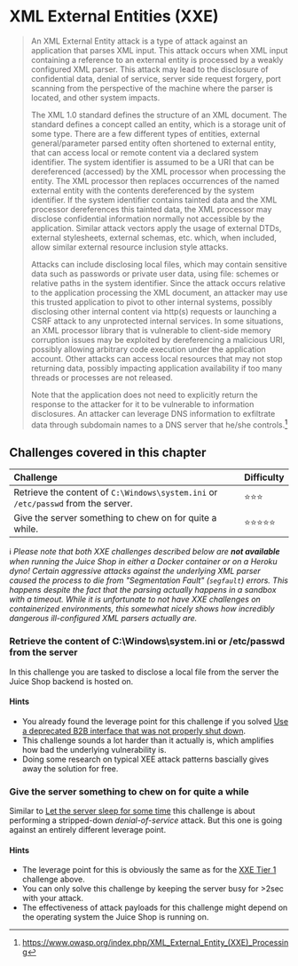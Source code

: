 # XML External Entities (XXE)

> An XML External Entity attack is a type of attack against an
> application that parses XML input. This attack occurs when XML input
> containing a reference to an external entity is processed by a weakly
> configured XML parser. This attack may lead to the disclosure of
> confidential data, denial of service, server side request forgery,
> port scanning from the perspective of the machine where the parser is
> located, and other system impacts.
>
> The XML 1.0 standard defines the structure of an XML document. The
> standard defines a concept called an entity, which is a storage unit
> of some type. There are a few different types of entities, external
> general/parameter parsed entity often shortened to external entity,
> that can access local or remote content via a declared system
> identifier. The system identifier is assumed to be a URI that can be
> dereferenced (accessed) by the XML processor when processing the
> entity. The XML processor then replaces occurrences of the named
> external entity with the contents dereferenced by the system
> identifier. If the system identifier contains tainted data and the XML
> processor dereferences this tainted data, the XML processor may
> disclose confidential information normally not accessible by the
> application. Similar attack vectors apply the usage of external DTDs,
> external stylesheets, external schemas, etc. which, when included,
> allow similar external resource inclusion style attacks.
>
> Attacks can include disclosing local files, which may contain
> sensitive data such as passwords or private user data, using file:
> schemes or relative paths in the system identifier. Since the attack
> occurs relative to the application processing the XML document, an
> attacker may use this trusted application to pivot to other internal
> systems, possibly disclosing other internal content via http(s)
> requests or launching a CSRF attack to any unprotected internal
> services. In some situations, an XML processor library that is
> vulnerable to client-side memory corruption issues may be exploited by
> dereferencing a malicious URI, possibly allowing arbitrary code
> execution under the application account. Other attacks can access
> local resources that may not stop returning data, possibly impacting
> application availability if too many threads or processes are not
> released.
>
> Note that the application does not need to explicitly return the
> response to the attacker for it to be vulnerable to information
> disclosures. An attacker can leverage DNS information to exfiltrate
> data through subdomain names to a DNS server that he/she controls.[^1]

## Challenges covered in this chapter

| Challenge                                                                         | Difficulty                     |
|:----------------------------------------------------------------------------------|:-------------------------------|
| Retrieve the content of `C:\Windows\system.ini` or `/etc/passwd` from the server. | :star::star::star:             |
| Give the server something to chew on for quite a while.                           | :star::star::star::star::star: |

:information_source: _Please note that both XXE challenges described below are
**not available** when running the Juice Shop in either a Docker
container or on a Heroku dyno! Certain aggressive attacks against the
underlying XML parser caused the process to die from "Segmentation
Fault" (`segfault`) errors. This happens despite the fact that the
parsing actually happens in a sandbox with a timeout. While it is
unfortunate to not have XXE challenges on containerized environments,
this somewhat nicely shows how incredibly dangerous ill-configured XML
parsers actually are._

### Retrieve the content of C:\Windows\system.ini or /etc/passwd from the server

In this challenge you are tasked to disclose a local file from the
server the Juice Shop backend is hosted on.

#### Hints

* You already found the leverage point for this challenge if you solved
  [Use a deprecated B2B interface that was not properly shut down](forgotten-content.md#use-a-deprecated-b2b-interface-that-was-not-properly-shut-down).
* This challenge sounds a lot harder than it actually is, which
  amplifies how bad the underlying vulnerability is.
* Doing some research on typical XEE attack patterns bascially gives
  away the solution for free.

### Give the server something to chew on for quite a while

Similar to
[Let the server sleep for some time](injection.md#let-the-server-sleep-for-some-time)
this challenge is about performing a stripped-down _denial-of-service_
attack. But this one is going against an entirely different leverage
point.

#### Hints

* The leverage point for this is obviously the same as for the
  [XXE Tier 1](#retrieve-the-content-of-cwindowssystemini-or-etcpasswd-from-the-server)
  challenge above.
* You can only solve this challenge by keeping the server busy for >2sec
  with your attack.
* The effectiveness of attack payloads for this challenge might depend
  on the operating system the Juice Shop is running on.

[^1]: https://www.owasp.org/index.php/XML_External_Entity_(XXE)_Processing

